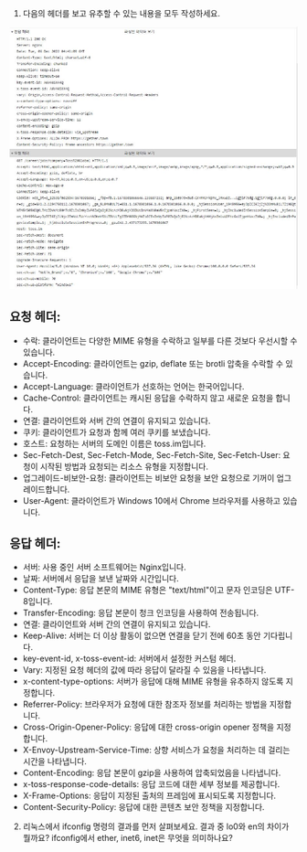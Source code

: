 1. 다음의 헤더를 보고 유추할 수 있는 내용을 모두 작성하세요. 

![img](./assets/4emucJHlE5sQpcXmB10vj-1670301816038.jpg)

## 요청 헤더:


- 수락: 클라이언트는 다양한 MIME 유형을 수락하고 일부를 다른 것보다 우선시할 수 있습니다.
- Accept-Encoding: 클라이언트는 gzip, deflate 또는 brotli 압축을 수락할 수 있습니다.
- Accept-Language: 클라이언트가 선호하는 언어는 한국어입니다.
- Cache-Control: 클라이언트는 캐시된 응답을 수락하지 않고 새로운 요청을 합니다.
- 연결: 클라이언트와 서버 간의 연결이 유지되고 있습니다.
- 쿠키: 클라이언트가 요청과 함께 여러 쿠키를 보냈습니다.
- 호스트: 요청하는 서버의 도메인 이름은 toss.im입니다.
- Sec-Fetch-Dest, Sec-Fetch-Mode,  Sec-Fetch-Site, Sec-Fetch-User: 요청이 시작된 방법과 요청되는 리소스 유형을 지정합니다.
- 업그레이드-비보안-요청: 클라이언트는 비보안 요청을 보안 요청으로 기꺼이 업그레이드합니다.
- User-Agent: 클라이언트가 Windows 10에서 Chrome 브라우저를 사용하고 있습니다.

## 응답 헤더:


- 서버: 사용 중인 서버 소프트웨어는 Nginx입니다.
- 날짜: 서버에서 응답을 보낸 날짜와 시간입니다.
- Content-Type: 응답 본문의 MIME 유형은 "text/html"이고 문자 인코딩은 UTF-8입니다.
- Transfer-Encoding: 응답 본문이 청크 인코딩을 사용하여 전송됩니다.
- 연결: 클라이언트와 서버 간의 연결이 유지되고 있습니다.
- Keep-Alive: 서버는 더 이상 활동이 없으면 연결을 닫기 전에 60초 동안 기다립니다.
- key-event-id, x-toss-event-id: 서버에서 설정한 커스텀 헤더.
- Vary: 지정된 요청 헤더의 값에 따라 응답이 달라질 수 있음을 나타냅니다.
- x-content-type-options: 서버가 응답에 대해 MIME 유형을 유추하지 않도록 지정합니다.
- Referrer-Policy: 브라우저가 요청에 대한 참조자 정보를 처리하는 방법을 지정합니다.
- Cross-Origin-Opener-Policy: 응답에 대한 cross-origin opener 정책을 지정합니다.
- X-Envoy-Upstream-Service-Time: 상향 서비스가 요청을 처리하는 데 걸리는 시간을 나타냅니다.
- Content-Encoding: 응답 본문이 gzip을 사용하여 압축되었음을 나타냅니다.
- x-toss-response-code-details: 응답 코드에 대한 세부 정보를 제공합니다.
- X-Frame-Options: 응답이 지정된 출처의 프레임에 표시되도록 지정합니다.
- Content-Security-Policy: 응답에 대한 콘텐츠 보안 정책을 지정합니다.

2. 리눅스에서 ifconfig 명령의 결과를 먼저 살펴보세요. 결과 중 lo0와 en의 차이가 뭘까요? ifconfig에서 ether, inet6, inet은 무엇을 의미하나요?
